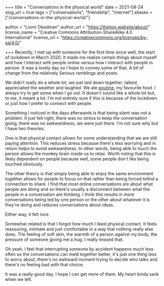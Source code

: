 +++
title = "Conversations in the physical world"
date = 2021-08-24
slug_url = true
tags = ["conversations", "friendship", "internet"]
aliases = ["/conversations-in-the-physical-world/"]

author = "Lionir Deadman"
author_url = "https://thelion.website/about/"
license_name = "Creative Commons Attribution-ShareAlike 4.0 International"
license_url = "https://creativecommons.org/licenses/by-sa/4.0/"

+++
Recently, I met up with someone for the first time since well, the start of lockdown in March 2020. It made me realize certain things about myself and how I interact with people online versus how I interact with people in person. It was a lovely day so I hope to convey some of that. A bit of change from the relatively Serious ramblings and posts.
<!--more-->

We didn't really do a whole lot, we just laid down together, talked, appreciated the weather and laughed. We ate [poutine](https://en.wikipedia.org/wiki/Poutine), my favourite food. I always try to get some when I go out. It doesn't sound like a whole lot but, to me, it meant a lot. I'm not entirely sure if this is because of the lockdown or just how I prefer to connect with people.

Something I noticed in the days afterwards is that being silent was not a problem. It just felt right, there was no stress to keep the conversation going, there was no awkwardness, we were just there. I'm not sure why but I have two theories. 

One is that physical contact allows for some understanding that we are still paying attention. This reduces stress because there's less worrying and in return helps to avoid awkwardness. In other words, being able to touch the person allows the monkey brain inside us to relax. Worth noting that this is likely dependent on people because well, some people don't like being touched obviously.

The other theory is that simply being able to enjoy the same environment together allows for people to focus on that rather than being forced tofind a connection to share. I find that most online conversations are about what people are doing and so there's usually a disconnect between what the people in a conversation are thinking. I think this results in more conversations being led by one person or the other about whatever it is they're doing and reduces conversations about ideas.

Either way, it felt nice.

Somewhat related is that I forgot how much I liked physical contact. It feels reassuring, intimate and just comfortable in a way that nothing really else does. The feeling of soft skin, the warmth of a person against my body, the pressure of someone giving me a hug. I really missed that.

Oh yeah, I feel that interrupting someone by accident happens much less often so the conversations can meld together better, it's just one thing less to worry about, there's no awkward moment trying to decide who talks and there's no feeling bad with that choice.

It was a really good day. I hope I can get more of them. My heart kinda sank when we left.
